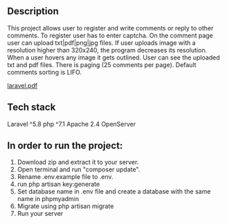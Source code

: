 ## Description

This project allows user to register and write comments or reply to other comments. To register user has to enter captcha.
On the comment page user can upload txt|pdf|png|jpg files. If user uploads image with a resolution higher than 320x240, the program decreases its resolution. When a user hovers any image it gets outlined. User can see the uploaded txt and pdf files. There is paging (25 comments per page). Default comments sorting is LIFO. 

[laravel.pdf](https://github.com/danyloosypov/dzencode-test-task/files/11072128/laravel.pdf)

## Tech stack
Laravel ^5.8
php ^7.1
Apache 2.4
OpenServer


## In order to run the project:

1. Download zip and extract it to your server.
2. Open terminal and run "composer update".
3. Rename .env.example file to .env.
4. run php artisan key:generate
5. Set database name in .env file and create a database with the same name in phpmyadmin
6. Migrate using php artisan migrate
7. Run your server


